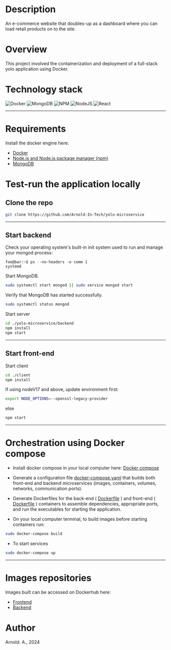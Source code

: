 
# Description
An e-commerce website that doubles-up as a dashboard where you can load retail products on to the site.

# Overview
This project involved the containerization and deployment of a full-stack yolo application using Docker.

# Technology stack
![Docker](https://img.shields.io/badge/docker-%230db7ed.svg?style=for-the-badge&logo=docker&logoColor=white)
![MongoDB](https://img.shields.io/badge/MongoDB-%234ea94b.svg?style=for-the-badge&logo=mongodb&logoColor=white)
![NPM](https://img.shields.io/badge/NPM-%23CB3837.svg?style=for-the-badge&logo=npm&logoColor=white)
![NodeJS](https://img.shields.io/badge/node.js-6DA55F?style=for-the-badge&logo=node.js&logoColor=white)
![React](https://img.shields.io/badge/react-%2320232a.svg?style=for-the-badge&logo=react&logoColor=%2361DAFB)


------------------------------------------------ 

# Requirements
Install the docker engine here:
- [Docker](https://docs.docker.com/engine/install/) 
- [Node.js and Node.js package manager (npm)](https://www.digitalocean.com/community/tutorials/how-to-install-node-js-on-ubuntu-20-04)  
- [MongoDB](https://www.mongodb.com/docs/manual/tutorial/install-mongodb-on-ubuntu/)


# Test-run the application locally

## Clone the repo

```sh
git clone https://github.com/Arnold-In-Tech/yolo-microservice
```

------------------------------------------------ 

## Start backend

Check your operating system's built-in init system used to run and manage your mongod process:

```console
foo@bar:~$ ps --no-headers -o comm 1
systemd
```

Start MongoDB. 
```sh
sudo systemctl start mongod || sudo service mongod start 
```

Verify that MongoDB has started successfully.
```sh
sudo systemctl status mongod
```

Start server
```sh
cd ./yolo-microservice/backend
npm install
npm start
```

------------------------------------------------ 

## Start front-end

Start client
```sh
cd ./client
npm install
```

If using nodeV17 and above, update environment first:
```sh
export NODE_OPTIONS=--openssl-legacy-provider
```

else
```sh
npm start
```

------------------------------------------------

# Orchestration using Docker compose

- Install docker compose in your local computer here: [Docker compose](https://www.digitalocean.com/community/tutorials/how-to-install-and-use-docker-compose-on-ubuntu-20-04)

- Generate a configuration file [docker-compose.yaml](./docker-compose.yaml) that builds both front-end and backend microservices (images, containers, volumes, networks, communication ports).

- Generate Dockerfiles for the back-end ( [Dockerfile](./backend/Dockerfile) ) and front-end ( [Dockerfile](./client/Dockerfile) ) containers to assemble dependencies, appropriate ports, and run the executables for starting the application.

- On your local computer terminal, to build images before starting containers run:
```sh
sudo docker-compose build  
```
 
- To start services
```sh
sudo docker-compose up  
```

------------------------------------------------

# Images repositories
Images built can be accessed on Dockerhub here:
- [Frontend](https://hub.docker.com/r/ahnoamu/ahnoamu-yolo-client)
- [Backend](https://hub.docker.com/r/ahnoamu/ahnoamu-yolo-backend)

# Author 
Arnold. A., 2024

